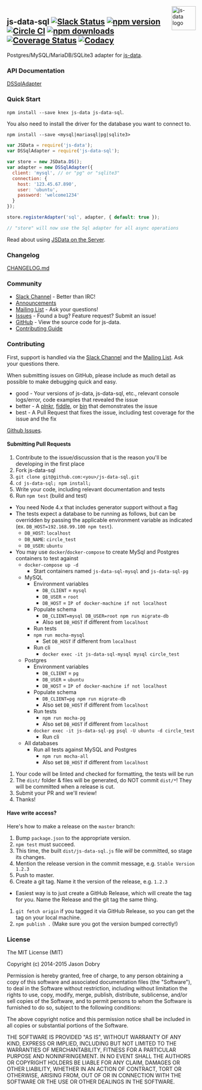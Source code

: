 <img src="https://raw.githubusercontent.com/js-data/js-data/master/js-data.png" alt="js-data logo" title="js-data" align="right" width="64" height="64" />

## js-data-sql [![Slack Status][sl_b]][sl_l] [![npm version][npm_b]][npm_l] [![Circle CI][circle_b]][circle_l] [![npm downloads][dn_b]][dn_l] [![Coverage Status][cov_b]][cov_l] [![Codacy][cod_b]][cod_l]

Postgres/MySQL/MariaDB/SQLite3 adapter for [js-data](http://www.js-data.io/).

### API Documentation
[DSSqlAdapter](http://www.js-data.io/docs/dssqladapter)

### Quick Start
`npm install --save knex js-data js-data-sql`.

You also need to install the driver for the database you want to connect to.

`npm install --save <mysql|mariasql|pg|sqlite3>`

```js
var JSData = require('js-data');
var DSSqlAdapter = require('js-data-sql');

var store = new JSData.DS();
var adapter = new DSSqlAdapter({
  client: 'mysql', // or "pg" or "sqlite3"
  connection: {
    host: '123.45.67.890',
    user: 'ubuntu',
    password: 'welcome1234'
  }
});

store.registerAdapter('sql', adapter, { default: true });

// "store" will now use the Sql adapter for all async operations
```

Read about using [JSData on the Server](http://www.js-data.io/docs/jsdata-on-the-server).

### Changelog
[CHANGELOG.md](https://github.com/js-data/js-data-sql/blob/master/CHANGELOG.md)

### Community
- [Slack Channel](http://slack.js-data.io) - Better than IRC!
- [Announcements](http://www.js-data.io/blog)
- [Mailing List](https://groups.io/org/groupsio/jsdata) - Ask your questions!
- [Issues](https://github.com/js-data/js-data-sql/issues) - Found a bug? Feature request? Submit an issue!
- [GitHub](https://github.com/js-data/js-data-sql) - View the source code for js-data.
- [Contributing Guide](https://github.com/js-data/js-data-sql/blob/master/CONTRIBUTING.md)

### Contributing

First, support is handled via the [Slack Channel](http://slack.js-data.io) and
the [Mailing List](https://groups.io/org/groupsio/jsdata). Ask your questions
there.

When submitting issues on GitHub, please include as much detail as possible to
make debugging quick and easy.

- good - Your versions of js-data, js-data-sql, etc., relevant console
logs/error, code examples that revealed the issue
- better - A [plnkr](http://plnkr.co/), [fiddle](http://jsfiddle.net/), or
[bin](http://jsbin.com/?html,output) that demonstrates the issue
- best - A Pull Request that fixes the issue, including test coverage for the
issue and the fix

[Github Issues](https://github.com/js-data/js-data-sql/issues).

#### Submitting Pull Requests

1. Contribute to the issue/discussion that is the reason you'll be developing in
the first place
1. Fork js-data-sql
1. `git clone git@github.com:<you>/js-data-sql.git`
1. `cd js-data-sql; npm install;`
1. Write your code, including relevant documentation and tests
1. Run `npm test` (build and test)
  - You need Node 4.x that includes generator support without a flag
  - The tests expect a database to be running as follows, but can be overridden by passing the applicable environment variable as indicated (ex. `DB_HOST=192.168.99.100 npm test`).
    - `DB_HOST`: `localhost`
    - `DB_NAME`: `circle_test`
    - `DB_USER`: `ubuntu`
  - You may use `docker`/`docker-compose` to create MySql and Postgres containers to test against
    - `docker-compose up -d`
      - Start containers named `js-data-sql-mysql` and `js-data-sql-pg`
    - MySQL
      - Environment variables
        - `DB_CLIENT` = `mysql` 
        - `DB_USER` = `root`
        - `DB_HOST` = `IP of docker-machine if not localhost`
      - Populate schema
        - `DB_CLIENT=mysql DB_USER=root npm run migrate-db`
        - Also set `DB_HOST` if different from `localhost`
      - Run tests
      - `npm run mocha-mysql`
        - Set `DB_HOST` if different from `localhost`
      - Run cli
        - `docker exec -it js-data-sql-mysql mysql circle_test`
    - Postgres
      - Environment variables
        - `DB_CLIENT` = `pg` 
        - `DB_USER` = `ubuntu`
        - `DB_HOST` = `IP of docker-machine if not localhost`
      - Populate schema
        - `DB_CLIENT=pg npm run migrate-db`
        - Also set `DB_HOST` if different from `localhost`
      - Run tests
        - `npm run mocha-pg`
        - Also set `DB_HOST` if different from `localhost`
      - `docker exec -it js-data-sql-pg psql -U ubuntu -d circle_test`
        - Run cli
    - All databases
      - Run all tests against MySQL and Postgres
        - `npm run mocha-all`
        - Also set `DB_HOST` if different from `localhost`
        
1. Your code will be linted and checked for formatting, the tests will be run
1. The `dist/` folder & files will be generated, do NOT commit `dist/*`! They
will be committed when a release is cut.
1. Submit your PR and we'll review!
1. Thanks!

#### Have write access?

Here's how to make a release on the `master` branch:

1. Bump `package.json` to the appropriate version.
1. `npm test` must succeed.
1. This time, the built `dist/js-data-sql.js` file _will_ be committed, so stage its changes.
1. Mention the release version in the commit message, e.g. `Stable Version 1.2.3`
1. Push to master.
1. Create a git tag. Name it the version of the release, e.g. `1.2.3`
  - Easiest way is to just create a GitHub Release, which will create the tag for you. Name the Release and the git tag the same thing.
1. `git fetch origin` if you tagged it via GitHub Release, so you can get the tag on your local machine.
1. `npm publish .` (Make sure you got the version bumped correctly!)

### License

The MIT License (MIT)

Copyright (c) 2014-2015 Jason Dobry

Permission is hereby granted, free of charge, to any person obtaining a copy
of this software and associated documentation files (the "Software"), to deal
in the Software without restriction, including without limitation the rights
to use, copy, modify, merge, publish, distribute, sublicense, and/or sell
copies of the Software, and to permit persons to whom the Software is
furnished to do so, subject to the following conditions:

The above copyright notice and this permission notice shall be included in all
copies or substantial portions of the Software.

THE SOFTWARE IS PROVIDED "AS IS", WITHOUT WARRANTY OF ANY KIND, EXPRESS OR
IMPLIED, INCLUDING BUT NOT LIMITED TO THE WARRANTIES OF MERCHANTABILITY,
FITNESS FOR A PARTICULAR PURPOSE AND NONINFRINGEMENT. IN NO EVENT SHALL THE
AUTHORS OR COPYRIGHT HOLDERS BE LIABLE FOR ANY CLAIM, DAMAGES OR OTHER
LIABILITY, WHETHER IN AN ACTION OF CONTRACT, TORT OR OTHERWISE, ARISING FROM,
OUT OF OR IN CONNECTION WITH THE SOFTWARE OR THE USE OR OTHER DEALINGS IN THE
SOFTWARE.

[sl_b]: http://slack.js-data.io/badge.svg
[sl_l]: http://slack.js-data.io
[npm_b]: https://img.shields.io/npm/v/js-data-sql.svg?style=flat
[npm_l]: https://www.npmjs.org/package/js-data-sql
[circle_b]: https://img.shields.io/circleci/project/js-data/js-data-sql/master.svg?style=flat
[circle_l]: https://circleci.com/gh/js-data/js-data-sql/tree/master
[dn_b]: https://img.shields.io/npm/dm/js-data-sql.svg?style=flat
[dn_l]: https://www.npmjs.org/package/js-data-sql
[cov_b]: https://img.shields.io/coveralls/js-data/js-data-sql/master.svg?style=flat
[cov_l]: https://coveralls.io/github/js-data/js-data-sql?branch=master
[cod_b]: https://img.shields.io/codacy/307c2e9399394fdaa5354cda7329516d.svg
[cod_l]: https://www.codacy.com/app/jasondobry/js-data-sql/dashboard
